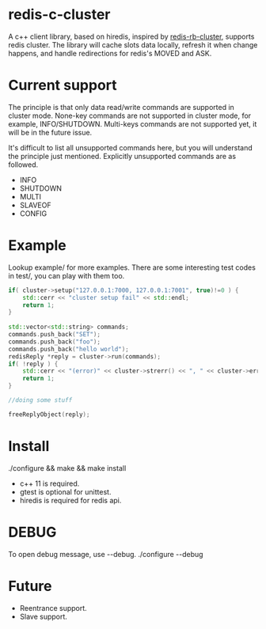 # redis-c-cluster

A c++ client library, based on hiredis, inspired by [redis-rb-cluster], supports redis cluster.
The library will cache slots data locally, refresh it when change happens, and handle redirections for redis's MOVED and ASK.

[redis-rb-cluster]: https://github.com/antirez/redis-rb-cluster

# Current support

The principle is that only data read/write commands are supported in cluster mode.
None-key commands are not supported in cluster mode, for example, INFO/SHUTDOWN.
Multi-keys commands are not supported yet, it will be in the future issue.

It's difficult to list all unsupported commands here, but you will understand the principle just mentioned.
Explicitly unsupported commands are as followed.
* INFO
* SHUTDOWN
* MULTI
* SLAVEOF
* CONFIG

# Example
  Lookup example/ for more examples.
  There are some interesting test codes in test/, you can play with them too.
```cpp
if( cluster->setup("127.0.0.1:7000, 127.0.0.1:7001", true)!=0 ) {
    std::cerr << "cluster setup fail" << std::endl;
    return 1;
}
 
std::vector<std::string> commands;
commands.push_back("SET");   
commands.push_back("foo");   
commands.push_back("hello world");
redisReply *reply = cluster->run(commands);
if( !reply ) {
    std::cerr << "(error)" << cluster->strerr() << ", " << cluster->err() << std::endl;
    return 1;
}

//doing some stuff

freeReplyObject(reply);
```

# Install
  ./configure && make && make install
* c++ 11 is required.
* gtest is optional for unittest.
* hiredis is required for redis api.

# DEBUG
  To open debug message, use --debug.
  ./configure --debug

# Future
* Reentrance support.
* Slave support.
